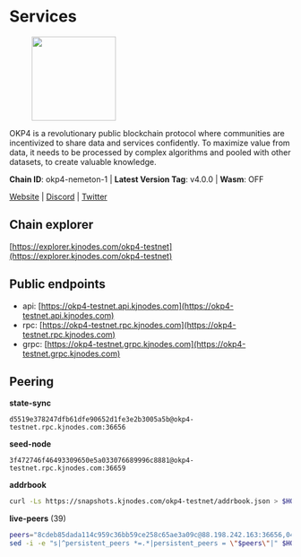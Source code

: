 # Services

<figure><img src="https://raw.githubusercontent.com/kj89/testnet_manuals/main/pingpub/logos/okp4.png" width="150" alt=""><figcaption></figcaption></figure>

OKP4 is a revolutionary public blockchain protocol where communities are incentivized to  share data and services confidently. To maximize value from data, it needs to be processed  by complex algorithms and pooled with other datasets, to create valuable knowledge.

**Chain ID**: okp4-nemeton-1 | **Latest Version Tag**: v4.0.0 | **Wasm**: OFF

[Website](https://okp4.network) | [Discord](https://discord.gg/okp4) | [Twitter](https://twitter.com/OKP4_Protocol)




## Chain explorer
[https://explorer.kjnodes.com/okp4-testnet](https://explorer.kjnodes.com/okp4-testnet)

## Public endpoints

* api: [https://okp4-testnet.api.kjnodes.com](https://okp4-testnet.api.kjnodes.com)
* rpc: [https://okp4-testnet.rpc.kjnodes.com](https://okp4-testnet.rpc.kjnodes.com)
* grpc: [https://okp4-testnet.grpc.kjnodes.com](https://okp4-testnet.grpc.kjnodes.com)

## Peering

**state-sync**

```text
d5519e378247dfb61dfe90652d1fe3e2b3005a5b@okp4-testnet.rpc.kjnodes.com:36656
```

**seed-node**

```text
3f472746f46493309650e5a033076689996c8881@okp4-testnet.rpc.kjnodes.com:36659
```

**addrbook**
```bash
curl -Ls https://snapshots.kjnodes.com/okp4-testnet/addrbook.json > $HOME/.okp4d/config/addrbook.json
```

**live-peers** (39)
```bash
peers="8cdeb85dada114c959c36bb59ce258c65ae3a09c@88.198.242.163:36656,0448864ede56d3c96d7d3bb8ea9f546b70cc722e@51.159.149.68:26656,f7e481df45bfbe62ea0553f5f6da34eaf4f688c3@194.34.232.225:26656,42b1ed3a559cbc09278d360dfccf64866a780104@65.109.27.156:29656,d5519e378247dfb61dfe90652d1fe3e2b3005a5b@65.109.68.190:36656,cf5e82486c4568c29a20719a68210523826ceb00@65.108.229.102:26651,ba469aac96159dbb49844406423180618d267007@65.108.120.21:26113,7dfc61d3ac9f6da7fa9f4893bc0ffa17ef8006e6@185.111.159.139:36656,99f6675049e22a0216af0e2447e7a4c5021874cd@142.132.132.200:28656,269d246537499d05698c183497c4263e899036a4@65.108.9.164:35656,d4305fcb7b20dc96481a6ae6ae84f281f3413a4e@65.109.37.58:13656,b0b56d944cf1cc569a1e77e0923e075bad94d755@141.95.145.41:28656,8577873589dc7ecb9f2e32f79fe51ef7f57e40a3@65.109.161.143:26656,42fbb917fca6787bc3ab774865f4bb1ef950f114@65.108.226.26:30656,5c2a752c9b1952dbed075c56c600c3a79b58c395@95.214.55.232:26996,8a7605d8ae4338de5b7a0d5c70244ce05e377630@85.10.200.221:26656,874373b78d2cd50e716aa464bf407581d9305655@94.250.201.130:27656,be9841ace1d71a4c7681918ee39f5e00d8e96a82@213.239.216.252:36656,473369a53bfa8a0ac4af5a191407b30bc82e83be@74.208.94.42:14656,e755eb8016c2f6f5303b2f8d503d9126d235e80f@138.201.35.56:26656,ffbd1adeb58928c3f400fab23c84c3c73badd7fa@65.108.226.44:29656,d1a0ff9bd7ea1ebd06bc7158f3523f5e557328be@163.172.131.169:26656,59d4ee9d97be40cdd24358e314b5347b86c97a1d@65.108.141.109:25656,307fb25cd6998d0d5bd1d947571f6043c6bb4069@65.109.31.114:2280,2c6b5af41689145abb85f95cb49131ae9e193142@217.13.223.167:61356,9a1e456bebf152b65c2087896779e259633ecbef@157.90.34.111:26656,e9255dd3341db6cadf73b4f151c97e0cd14f0efb@65.108.45.200:27464,2bfd405e8f0f176428e2127f98b5ec53164ae1f0@142.132.149.118:26656,d1c1b729eff9afe7dfd371f190df6282c82ccfad@65.109.89.5:31656,9d1482bc31fb4578a5c7f7f65c4e0aaf2dfc2336@213.239.215.77:36656,854cc8b83a48ba4394c1940b57d0f42ec013e033@38.242.251.204:26656,fe8bd9375c43a7cc6ef27e62d56af341a62e67c9@95.217.202.49:30656,052e10ce23cce3249f61853e2ca6a63102b7bddb@5.161.97.198:26656,74349a1cb9479b291866debe2042de8a2e88b850@65.108.233.109:17656,9ed2f8472bd5aa53cfc7a996cb6ca43f5c47e76f@185.163.64.143:26656,ebc272824924ea1a27ea3183dd0b9ba713494f83@95.214.55.198:26996,9755cab2585a2794453a5b396ef13b893393366f@65.108.212.224:46673,bff8e08c4c89f148ba6459f0ca13800b09e575dc@195.154.107.51:26656,a7f1dcf7441761b0e0e1f8c6fdc79d3904c22c01@38.242.150.63:36656"
sed -i -e "s|^persistent_peers *=.*|persistent_peers = \"$peers\"|" $HOME/.okp4d/config/config.toml
```
